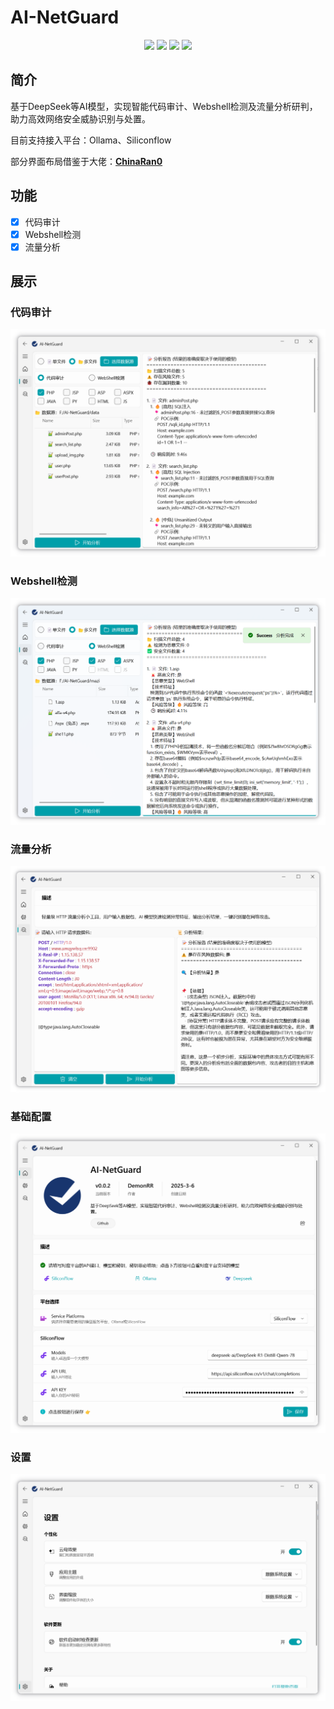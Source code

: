 # AI-NetGuard


<p align="center">
<a href="https://github.com/DemonRR/AI-NetGuard/releases/"><img src="https://img.shields.io/github/release/DemonRR/AI-NetGuard?label=%E6%9C%80%E6%96%B0%E7%89%88%E6%9C%AC&style=square"></a>
<a href="https://github.com/DemonRR/AI-NetGuard/releases"><img src="https://img.shields.io/github/downloads/DemonRR/AI-NetGuard/total?label=%E4%B8%8B%E8%BD%BD%E6%AC%A1%E6%95%B0&style=square"></a>
<a href="https://github.com/DemonRR/AI-NetGuard/issues"><img src="https://img.shields.io/github/issues-raw/DemonRR/AI-NetGuard?label=%E9%97%AE%E9%A2%98%E5%8F%8D%E9%A6%88&style=square"></a>
<a href="https://github.com/DemonRR/AI-NetGuard/discussions"><img src="https://img.shields.io/github/stars/DemonRR/AI-NetGuard?label=%E7%82%B9%E8%B5%9E%E6%98%9F%E6%98%9F&style=square"></a>
</p>

## 简介

基于DeepSeek等AI模型，实现智能代码审计、Webshell检测及流量分析研判，助力高效网络安全威胁识别与处置。

目前支持接入平台：Ollama、Siliconflow

部分界面布局借鉴于大佬：[**ChinaRan0**](https://github.com/ChinaRan0)

## 功能

- [x] 代码审计
- [x] Webshell检测
- [x] 流量分析

## 展示

### 代码审计

![1](assets/1.png)

### Webshell检测

![2](assets/2.png)

### 流量分析

![3](assets/3.png)

### 基础配置

![4](assets/4.png)

### 设置

![5](assets/5.png)
